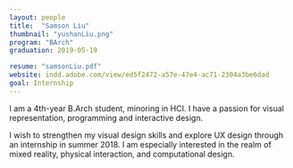 ```yaml
---
layout: people
title:  "Samson Liu"
thumbnail: "yushanLiu.png"
program: "BArch"
graduation: 2019-05-19

resume: "samsonLiu.pdf"
website: indd.adobe.com/view/ed5f2472-a57e-47e4-ac71-2304a3be6dad
goal: Internship
---
```


I am a 4th-year B.Arch student, minoring in HCI. I have a passion for visual representation, programming and interactive design.

I wish to strengthen my visual design skills and explore UX design through an internship in summer 2018. I am especially interested in the realm of mixed reality, physical interaction, and computational design.
